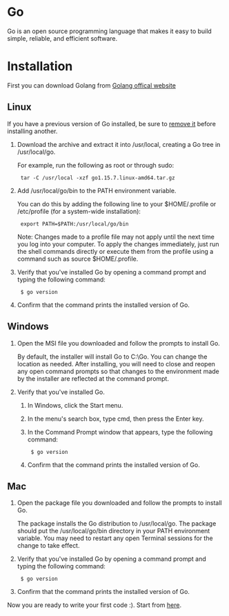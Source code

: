 # Go
Go is an open source programming language that makes it easy to build simple, reliable, and efficient software.

# Installation
First you can download Golang from [Golang offical website](https://golang.org/doc/install#download)

## Linux
If you have a previous version of Go installed, be sure to [remove it](https://golang.org/doc/manage-install) before installing another.
1. Download the archive and extract it into /usr/local, creating a Go tree in /usr/local/go.

    For example, run the following as root or through sudo:

        tar -C /usr/local -xzf go1.15.7.linux-amd64.tar.gz

2. Add /usr/local/go/bin to the PATH environment variable.

    You can do this by adding the following line to your $HOME/.profile or /etc/profile (for a system-wide installation):

        export PATH=$PATH:/usr/local/go/bin

    Note: Changes made to a profile file may not apply until the next time you log into your computer. To apply the changes immediately, just run the shell commands directly or execute them from the profile using a command such as source $HOME/.profile.

3. Verify that you've installed Go by opening a command prompt and typing the following command:

        $ go version

4. Confirm that the command prints the installed version of Go.


## Windows

1. Open the MSI file you downloaded and follow the prompts to install Go.

    By default, the installer will install Go to C:\Go. You can change the location as needed. After installing, you will need to close and reopen any open command prompts so that changes to the environment made by the installer are reflected at the command prompt.

2. Verify that you've installed Go.

    1. In Windows, click the Start menu.
    2. In the menu's search box, type cmd, then press the Enter key.
    3. In the Command Prompt window that appears, type the following command:
        
            $ go version

    4. Confirm that the command prints the installed version of Go.


## Mac

1. Open the package file you downloaded and follow the prompts to install Go.

    The package installs the Go distribution to /usr/local/go. The package should put the /usr/local/go/bin directory in your PATH environment variable. You may need to restart any open Terminal sessions for the change to take effect.

2. Verify that you've installed Go by opening a command prompt and typing the following command:

        $ go version

3. Confirm that the command prints the installed version of Go.

Now you are ready to write your first code :). Start from [here](examples/GoLang.go).